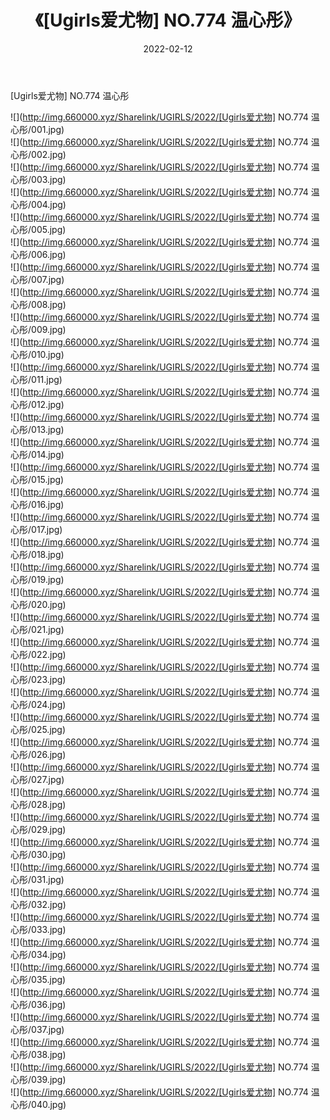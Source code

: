 ﻿---
layout: post
title:  《[Ugirls爱尤物] NO.774 温心彤》
date:   2022-02-12
img: http://img.660000.xyz/Sharelink/UGIRLS/2022/[Ugirls爱尤物] NO.774 温心彤/000.jpg
categories: [美女, 清纯, 唯美]
---

[Ugirls爱尤物] NO.774 温心彤

 ![](http://img.660000.xyz/Sharelink/UGIRLS/2022/[Ugirls爱尤物] NO.774 温心彤/001.jpg) <br>![](http://img.660000.xyz/Sharelink/UGIRLS/2022/[Ugirls爱尤物] NO.774 温心彤/002.jpg) <br>![](http://img.660000.xyz/Sharelink/UGIRLS/2022/[Ugirls爱尤物] NO.774 温心彤/003.jpg) <br>![](http://img.660000.xyz/Sharelink/UGIRLS/2022/[Ugirls爱尤物] NO.774 温心彤/004.jpg) <br>![](http://img.660000.xyz/Sharelink/UGIRLS/2022/[Ugirls爱尤物] NO.774 温心彤/005.jpg) <br>![](http://img.660000.xyz/Sharelink/UGIRLS/2022/[Ugirls爱尤物] NO.774 温心彤/006.jpg) <br>![](http://img.660000.xyz/Sharelink/UGIRLS/2022/[Ugirls爱尤物] NO.774 温心彤/007.jpg) <br>![](http://img.660000.xyz/Sharelink/UGIRLS/2022/[Ugirls爱尤物] NO.774 温心彤/008.jpg) <br>![](http://img.660000.xyz/Sharelink/UGIRLS/2022/[Ugirls爱尤物] NO.774 温心彤/009.jpg) <br>![](http://img.660000.xyz/Sharelink/UGIRLS/2022/[Ugirls爱尤物] NO.774 温心彤/010.jpg) <br>![](http://img.660000.xyz/Sharelink/UGIRLS/2022/[Ugirls爱尤物] NO.774 温心彤/011.jpg) <br>![](http://img.660000.xyz/Sharelink/UGIRLS/2022/[Ugirls爱尤物] NO.774 温心彤/012.jpg) <br>![](http://img.660000.xyz/Sharelink/UGIRLS/2022/[Ugirls爱尤物] NO.774 温心彤/013.jpg) <br>![](http://img.660000.xyz/Sharelink/UGIRLS/2022/[Ugirls爱尤物] NO.774 温心彤/014.jpg) <br>![](http://img.660000.xyz/Sharelink/UGIRLS/2022/[Ugirls爱尤物] NO.774 温心彤/015.jpg) <br>![](http://img.660000.xyz/Sharelink/UGIRLS/2022/[Ugirls爱尤物] NO.774 温心彤/016.jpg) <br>![](http://img.660000.xyz/Sharelink/UGIRLS/2022/[Ugirls爱尤物] NO.774 温心彤/017.jpg) <br>![](http://img.660000.xyz/Sharelink/UGIRLS/2022/[Ugirls爱尤物] NO.774 温心彤/018.jpg) <br>![](http://img.660000.xyz/Sharelink/UGIRLS/2022/[Ugirls爱尤物] NO.774 温心彤/019.jpg) <br>![](http://img.660000.xyz/Sharelink/UGIRLS/2022/[Ugirls爱尤物] NO.774 温心彤/020.jpg) <br>![](http://img.660000.xyz/Sharelink/UGIRLS/2022/[Ugirls爱尤物] NO.774 温心彤/021.jpg) <br>![](http://img.660000.xyz/Sharelink/UGIRLS/2022/[Ugirls爱尤物] NO.774 温心彤/022.jpg) <br>![](http://img.660000.xyz/Sharelink/UGIRLS/2022/[Ugirls爱尤物] NO.774 温心彤/023.jpg) <br>![](http://img.660000.xyz/Sharelink/UGIRLS/2022/[Ugirls爱尤物] NO.774 温心彤/024.jpg) <br>![](http://img.660000.xyz/Sharelink/UGIRLS/2022/[Ugirls爱尤物] NO.774 温心彤/025.jpg) <br>![](http://img.660000.xyz/Sharelink/UGIRLS/2022/[Ugirls爱尤物] NO.774 温心彤/026.jpg) <br>![](http://img.660000.xyz/Sharelink/UGIRLS/2022/[Ugirls爱尤物] NO.774 温心彤/027.jpg) <br>![](http://img.660000.xyz/Sharelink/UGIRLS/2022/[Ugirls爱尤物] NO.774 温心彤/028.jpg) <br>![](http://img.660000.xyz/Sharelink/UGIRLS/2022/[Ugirls爱尤物] NO.774 温心彤/029.jpg) <br>![](http://img.660000.xyz/Sharelink/UGIRLS/2022/[Ugirls爱尤物] NO.774 温心彤/030.jpg) <br>![](http://img.660000.xyz/Sharelink/UGIRLS/2022/[Ugirls爱尤物] NO.774 温心彤/031.jpg) <br>![](http://img.660000.xyz/Sharelink/UGIRLS/2022/[Ugirls爱尤物] NO.774 温心彤/032.jpg) <br>![](http://img.660000.xyz/Sharelink/UGIRLS/2022/[Ugirls爱尤物] NO.774 温心彤/033.jpg) <br>![](http://img.660000.xyz/Sharelink/UGIRLS/2022/[Ugirls爱尤物] NO.774 温心彤/034.jpg) <br>![](http://img.660000.xyz/Sharelink/UGIRLS/2022/[Ugirls爱尤物] NO.774 温心彤/035.jpg) <br>![](http://img.660000.xyz/Sharelink/UGIRLS/2022/[Ugirls爱尤物] NO.774 温心彤/036.jpg) <br>![](http://img.660000.xyz/Sharelink/UGIRLS/2022/[Ugirls爱尤物] NO.774 温心彤/037.jpg) <br>![](http://img.660000.xyz/Sharelink/UGIRLS/2022/[Ugirls爱尤物] NO.774 温心彤/038.jpg) <br>![](http://img.660000.xyz/Sharelink/UGIRLS/2022/[Ugirls爱尤物] NO.774 温心彤/039.jpg) <br>![](http://img.660000.xyz/Sharelink/UGIRLS/2022/[Ugirls爱尤物] NO.774 温心彤/040.jpg) <br>